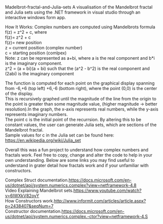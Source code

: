 
Madelbrot-fractal-and-Julia-sets
A visualisation of the Mandelbrot fractal and Julia sets using the .NET framework in visual studio through an interactive windows form app. 

How It Works: 
Complex numbers are computed using Mandelbrots formula f(z) = z^2 + c, where  
     f(z)= z^2 + c                                                                                     
     f(z)= new position                                                                                  
     z = current position (complex number)                                                                          
     c = starting position (comlpex)                                                                          
     Note: z can be represented as a+bi, where a is the real component and b*i is the imaginary component.                            
     z^2 = (a + bi)(a + bi) such that the (a^2 - b^2) is the real component and (2abi) is the imaginary component                         
     
The function is computed for each point on the graphical display spanning from -6,+6 (top left) +6,-6 (bottom right), where the point (0,0) is the center of the display.                                                                                                                                                                                                                                                      
This is recursively graphed until the magnitude of the line from the origin to the point is greater than some magnitude value, (higher magnitude -> better resolution).In the graph, the x-axis represents real numbers, while the y-axis represents imaginary numbers.                                                                                                                                                      
The point c is the initial point of the recurrsion. By altering this to be constant values, the user can generate Julia sets, which are sections of the Mandelbrot fractal.                                                                                                       
Sample values for c in the Julia set can be found here: https://en.wikipedia.org/wiki/Julia_set                                                                                                                                                                                        

Overall this was a fun project to understand how complex numbers and fractals work. Feel free to copy, change and alter the code to help in your own understanding. Below are some links you may find useful to understand in grater detail how fractals work and if your unfamiliar with constructors.                                                                                                                                                                                             

Complex Struct documentation.https://docs.microsoft.com/en-us/dotnet/api/system.numerics.complex?view=netframework-4.8                     
Video Explaining Mandelbrot sets.https://www.youtube.com/watch?v=6IWXkV82oyY                                                               
How Constructors work.http://www.informit.com/articles/article.aspx?p=2438407&seqNum=7                                                   
Constructor documentation.https://docs.microsoft.com/en-us/dotnet/api/system.numerics.complex.-ctor?view=netframework-4.S                   

